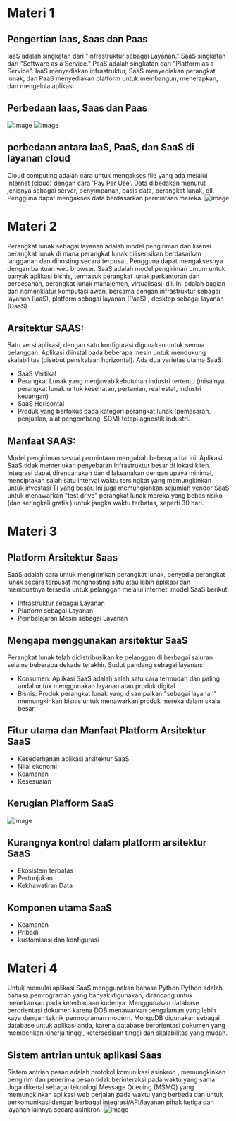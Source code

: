 # Materi 1
## Pengertian Iaas, Saas dan Paas
  IaaS adalah singkatan dari "Infrastruktur sebagai Layanan." SaaS singkatan dari "Software as a Service." PaaS adalah singkatan dari "Platform as a Service". IaaS menyediakan infrastruktur, SaaS menyediakan perangkat lunak, dan PaaS menyediakan platform untuk membangun, menerapkan, dan mengelola aplikasi.

## Perbedaan Iaas, Saas dan Paas
![image](https://user-images.githubusercontent.com/127279123/226867544-d7ed3fdb-4f6b-4f25-b1ca-719701730c72.png)
![image](https://user-images.githubusercontent.com/127279123/226868073-137877b0-2ba5-40c5-8b7a-b2829d6fc31e.png)

## perbedaan antara IaaS, PaaS, dan SaaS di layanan cloud
  Cloud computing adalah cara untuk mengakses file yang ada melalui internet (cloud) dengan cara 'Pay Per Use'. Data dibedakan menurut jenisnya sebagai server, penyimpanan, basis data, perangkat lunak, dll. Pengguna dapat mengakses data berdasarkan permintaan mereka.
![image](https://user-images.githubusercontent.com/127279123/226868683-0ed4c2b3-089a-4c82-a96f-b5f73874d9af.png)

# Materi 2
  Perangkat lunak sebagai layanan adalah model pengiriman dan lisensi perangkat lunak di mana perangkat lunak dilisensikan berdasarkan langganan dan dihosting secara terpusat. Pengguna dapat mengaksesnya dengan bantuan web browser.
  SaaS adalah model pengiriman umum untuk banyak aplikasi bisnis, termasuk perangkat lunak perkantoran dan perpesanan, perangkat lunak manajemen, virtualisasi, dll. Ini adalah bagian dari nomenklatur komputasi awan, bersama dengan infrastruktur sebagai layanan (IaaS), platform sebagai layanan (PaaS) , desktop sebagai layanan (DaaS).

## Arsitektur SAAS:
Satu versi aplikasi, dengan satu konfigurasi digunakan untuk semua pelanggan. Aplikasi diinstal pada beberapa mesin untuk mendukung skalabilitas (disebut penskalaan horizontal).
Ada dua varietas utama SaaS:
- SaaS Vertikal
- Perangkat Lunak yang menjawab kebutuhan industri tertentu (misalnya, perangkat lunak untuk kesehatan, pertanian, real estat, industri keuangan)
- SaaS Horisontal
- Produk yang berfokus pada kategori perangkat lunak (pemasaran, penjualan, alat pengembang, SDM) tetapi agnostik industri.

## Manfaat SAAS:
  Model pengiriman sesuai permintaan mengubah beberapa hal ini. Aplikasi SaaS tidak memerlukan penyebaran infrastruktur besar di lokasi klien. Integrasi dapat direncanakan dan dilaksanakan dengan upaya minimal, menciptakan salah satu interval waktu tersingkat yang memungkinkan untuk investasi TI yang besar. Ini juga memungkinkan sejumlah vendor SaaS untuk menawarkan "test drive" perangkat lunak mereka yang bebas risiko (dan seringkali gratis ) untuk jangka waktu terbatas, seperti 30 hari.

# Materi 3
## Platform Arsitektur Saas
  SaaS adalah cara untuk mengirimkan perangkat lunak, penyedia perangkat lunak secara terpusat menghosting satu atau lebih aplikasi dan membuatnya tersedia untuk pelanggan melalui internet.
  model SaaS berikut:
- Infrastruktur sebagai Layanan
- Platform sebagai Layanan
- Pembelajaran Mesin sebagai Layanan

## Mengapa menggunakan arsitektur SaaS
  Perangkat lunak telah didistribusikan ke pelanggan di berbagai saluran selama beberapa dekade terakhir. Sudut pandang sebagai layanan:
  - Konsumen: Aplikasi SaaS adalah salah satu cara termudah dan paling andal untuk menggunakan layanan atau produk digital
  - Bisnis:  Produk perangkat lunak yang disampaikan "sebagai layanan" memungkinkan bisnis untuk menawarkan produk mereka dalam skala besar

## Fitur utama dan Manfaat Platform Arsitektur SaaS
- Kesederhanan aplikasi arsitektur SaaS
- Nilai ekonomi
- Keamanan
- Kesesuaian

## Kerugian Plafform SaaS
![image](https://user-images.githubusercontent.com/127279123/226877439-f5886856-2968-40d6-ac3b-ff837bb6414f.png)

## Kurangnya kontrol dalam platform arsitektur SaaS
- Ekosistem terbatas
- Pertunjukan
- Kekhawatiran Data

## Komponen utama SaaS
- Keamanan
- Pribadi
- kustomisasi dan konfigurasi

# Materi 4
   Untuk memulai aplikasi SaaS menggunakan bahasa Python Python adalah bahasa pemrograman yang banyak digunakan, dirancang untuk menekankan pada keterbacaan kodenya. Menggunakan database berorientasi dokumen karena DOB menawarkan pengalaman yang lebih kaya dengan teknik pemrograman modern. 
   MongoDB digunakan sebagai database untuk aplikasi anda, karena database berorientasi dokumen yang memberikan kinerja tinggi, ketersediaan tinggi dan skalabilitas yang mudah.
   
## Sistem antrian untuk aplikasi Saas
  Sistem antrian pesan adalah protokol komunikasi asinkron , memungkinkan pengirim dan penerima pesan tidak berinteraksi pada waktu yang sama. Juga dikenal sebagai teknologi Message Queuing (MSMQ) yang memungkinkan aplikasi web berjalan pada waktu yang berbeda dan untuk berkomunikasi dengan berbagai integrasi/API/layanan pihak ketiga dan layanan lainnya secara asinkron.
![image](https://user-images.githubusercontent.com/127279123/226881294-cf0ff31e-3976-43cd-bdd8-25a2418bc5e1.png)




